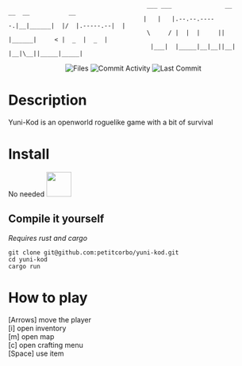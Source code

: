 
```
                                       ___ ___               __        __  __           __ 
                                      |   |   |.--.--.-----.|__|______|  |/  |.-----.--|  |
                                       \     / |  |  |     ||  |______|     < |  _  |  _  |
                                        |___|  |_____|__|__||__|      |__|\__||_____|_____|
```
<div align="center">
 
![Files](https://img.shields.io/github/directory-file-count/DeskTecc/yunikod)
![Commit Activity](https://img.shields.io/github/commit-activity/w/DeskTecc/yunikod)
![Last Commit](https://img.shields.io/github/last-commit/DeskTecc/yunikod)
                                     
</div>    
                                         
# Description

Yuni-Kod is an openworld roguelike game with a bit of survival

# Install

No needed <img src="https://th.bing.com/th/id/R.68b05ecaaeb60c2c667f4c2c5d3c3006?rik=PJlWxK8jnjZTNw&pid=ImgRaw&r=0" width="50" height="50"></img>


## Compile it yourself
*Requires rust and cargo*
```
git clone git@github.com:petitcorbo/yuni-kod.git
cd yuni-kod
cargo run
```
# How to play
[Arrows] move the player\
[i] open inventory\
[m] open map\
[c] open crafting menu\
[Space] use item
